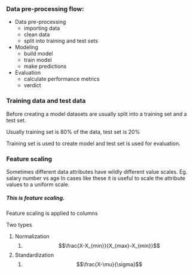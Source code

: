 ### Data pre-processing flow:
- Data pre-processing
	- importing data
	- clean data
	- split into training and test sets
- Modeling 
	- build model
	- train model
	- make predictions
- Evaluation 
	- calculate performance metrics
	- verdict

### Training data and test data

Before creating a model datasets are usually split into a training set and a test set.

Usually training set is 80% of the data, test set is 20%

Training set is used to create model and test set is used for evaluation. 


### Feature scaling

Sometimes different data attributes have wildly different value scales.
Eg. salary number vs age
In cases like these it is useful to scale the attribute values to a uniform scale.

##### This is feature scaling.

Feature scaling is applied to columns

Two types
1. Normalization
	1. $$\frac{X-X_{min}}{X_{max}-X_{min}}$$
2. Standardization
	1. $$\frac{X-\mu}{\sigma}$$